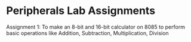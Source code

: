 # Peripherals Lab Assignments

Assignment 1: To make an 8-bit and 16-bit calculator on 8085 to perform basic operations like
Addition, Subtraction, Multiplication, Division


